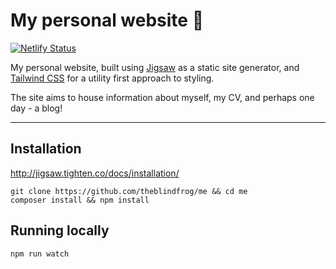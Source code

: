 # My personal website 👋

[![Netlify Status](https://api.netlify.com/api/v1/badges/b46f6f20-0ca5-46c9-8a6a-c85dc45572db/deploy-status)](https://app.netlify.com/sites/alexanderpowell/deploys)

My personal website, built using [Jigsaw](https://github.com/tightenco/jigsaw) as a static site generator, and [Tailwind CSS](https://tailwindcss.com) for a utility first approach to styling.

The site aims to house information about myself, my CV, and perhaps one day - a blog!


---

## Installation

http://jigsaw.tighten.co/docs/installation/

```
git clone https://github.com/theblindfrog/me && cd me
composer install && npm install
```

## Running locally

```
npm run watch
```
